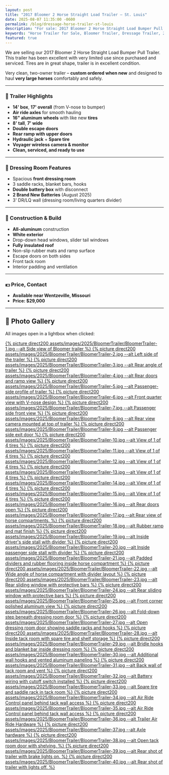 ```yaml
---
layout: post
title: "2017 Bloomer 2 Horse Straight Load Trailer – St. Louis"
date: 2025-08-07 11:35:00 -0600
permalink: /blog/dressage-horse-trailer-st-louis
description: "For sale: 2017 Bloomer 2 Horse Straight Load Bumper Pull Trailer. Clean, one-owner trailer with air ride axles, aluminum construction, and premium features. Available near St. Louis, MO."
keywords: "Horse Trailer for Sale, Bloomer Trailer, Dressage Trailer, 2 Horse Straight Load, Horse Trailer St Louis, Morrison Equestrian Center, Natalie Hammond, Premium Horse Trailer, Air Ride Horse Trailer, Bumper Pull Trailer"
featured: true
---
```

We are selling our 2017 Bloomer 2 Horse Straight Load Bumper Pull Trailer. This trailer has been excellent with very limited use since purchased and serviced. Tires are in great shape, trailer is in excellent condition.

Very clean, two-owner trailer – **custom ordered when new** and designed to haul **very large horses** comfortably and safely.

---

### 🐴 Trailer Highlights

- **14' box**, **17' overall** (from V-nose to bumper)
- **Air ride axles** for smooth hauling
- **16" aluminum wheels** with like new **tires**
- **8' tall**, **7' wide**
- **Double escape doors**
- **Rear ramp with upper doors**
- **Hydraulic jack** + **Spare tire**
- **Voyager wireless camera & monitor**
- **Clean, serviced, and ready to use**

---

### 🚪 Dressing Room Features

- Spacious **front dressing room**
- 3 saddle racks, blanket bars, hooks
- **Double battery box** with disconnect
- **2 Brand New Batteries** (August 2025)
- 3' DR/LQ wall (dressing room/living quarters divider)

---

### 🔧 Construction & Build

- **All-aluminum** construction
- **White exterior**
- Drop-down head windows, slider tail windows
- **Fully insulated roof**
- Non-slip rubber mats and ramp surface
- Escape doors on both sides
- Front tack room
- Interior padding and ventilation

---

### 💵 Price, Contact

- **Available near Wentzeville, Missouri**
- **Price: $29,000**

---

## 📸 Photo Gallery

All images open in a lightbox when clicked:

<a href="{% picture direct assets/images/2025/BloomerTrailer/BloomerTrailer-1.jpg %}" data-lightbox="BloomerTrailer" data-title="Side view of Bloomer trailer">
  {% picture direct200 assets/images/2025/BloomerTrailer/BloomerTrailer-1.jpg --alt Side view of Bloomer trailer %}
</a>
<a href="{% picture direct assets/images/2025/BloomerTrailer/BloomerTrailer-2.jpg %}" data-lightbox="BloomerTrailer" data-title="Left side of the trailer">
  {% picture direct200 assets/images/2025/BloomerTrailer/BloomerTrailer-2.jpg --alt Left side of the trailer %}
</a>
<a href="{% picture direct assets/images/2025/BloomerTrailer/BloomerTrailer-3.jpg %}" data-lightbox="BloomerTrailer" data-title="Rear angle of trailer">
  {% picture direct200 assets/images/2025/BloomerTrailer/BloomerTrailer-3.jpg --alt Rear angle of trailer %}
</a>
<a href="{% picture direct assets/images/2025/BloomerTrailer/BloomerTrailer-4.jpg %}" data-lightbox="BloomerTrailer" data-title="Rear doors and ramp view">
  {% picture direct200 assets/images/2025/BloomerTrailer/BloomerTrailer-4.jpg --alt Rear doors and ramp view %}
</a>
<a href="{% picture direct assets/images/2025/BloomerTrailer/BloomerTrailer-5.jpg %}" data-lightbox="BloomerTrailer" data-title="Passenger-side profile of trailer">
  {% picture direct200 assets/images/2025/BloomerTrailer/BloomerTrailer-5.jpg --alt Passenger-side profile of trailer %}
</a>
<a href="{% picture direct assets/images/2025/BloomerTrailer/BloomerTrailer-6.jpg %}" data-lightbox="BloomerTrailer" data-title="Front quarter view with V-nose design">
  {% picture direct200 assets/images/2025/BloomerTrailer/BloomerTrailer-6.jpg --alt Front quarter view with V-nose design %}
</a>
<a href="{% picture direct assets/images/2025/BloomerTrailer/BloomerTrailer-7.jpg %}" data-lightbox="BloomerTrailer" data-title="Passenger side front view">
  {% picture direct200 assets/images/2025/BloomerTrailer/BloomerTrailer-7.jpg --alt Passenger side front view %}
</a>
<a href="{% picture direct assets/images/2025/BloomerTrailer/BloomerTrailer-8.jpg %}" data-lightbox="BloomerTrailer" data-title="Rear view camera mounted at top of trailer">
  {% picture direct200 assets/images/2025/BloomerTrailer/BloomerTrailer-8.jpg --alt Rear view camera mounted at top of trailer %}
</a>
<a href="{% picture direct assets/images/2025/BloomerTrailer/BloomerTrailer-9.jpg %}" data-lightbox="BloomerTrailer" data-title="Passenger side exit door">
  {% picture direct200 assets/images/2025/BloomerTrailer/BloomerTrailer-9.jpg --alt Passenger side exit door %}
</a>
<a href="{% picture direct assets/images/2025/BloomerTrailer/BloomerTrailer-10.jpg %}" data-lightbox="BloomerTrailer" data-title="View of 1 of 4 tires">
  {% picture direct200 assets/images/2025/BloomerTrailer/BloomerTrailer-10.jpg --alt View of 1 of 4 tires %}
</a>
<a href="{% picture direct assets/images/2025/BloomerTrailer/BloomerTrailer-11.jpg %}" data-lightbox="BloomerTrailer" data-title="View of 1 of 4 tires">
  {% picture direct200 assets/images/2025/BloomerTrailer/BloomerTrailer-11.jpg --alt View of 1 of 4 tires %}
</a>
<a href="{% picture direct assets/images/2025/BloomerTrailer/BloomerTrailer-12.jpg %}" data-lightbox="BloomerTrailer" data-title="View of 1 of 4 tires">
  {% picture direct200 assets/images/2025/BloomerTrailer/BloomerTrailer-12.jpg --alt View of 1 of 4 tires %}
</a>
<a href="{% picture direct assets/images/2025/BloomerTrailer/BloomerTrailer-13.jpg %}" data-lightbox="BloomerTrailer" data-title="View of 1 of 4 tires">
  {% picture direct200 assets/images/2025/BloomerTrailer/BloomerTrailer-13.jpg --alt View of 1 of 4 tires %}
</a>
<a href="{% picture direct assets/images/2025/BloomerTrailer/BloomerTrailer-14.jpg %}" data-lightbox="BloomerTrailer" data-title="View of 1 of 4 tires">
  {% picture direct200 assets/images/2025/BloomerTrailer/BloomerTrailer-14.jpg --alt View of 1 of 4 tires %}
</a>
<a href="{% picture direct assets/images/2025/BloomerTrailer/BloomerTrailer-15.jpg %}" data-lightbox="BloomerTrailer" data-title="View of 1 of 4 tires">
  {% picture direct200 assets/images/2025/BloomerTrailer/BloomerTrailer-15.jpg --alt View of 1 of 4 tires %}
</a>
<a href="{% picture direct assets/images/2025/BloomerTrailer/BloomerTrailer-16.jpg %}" data-lightbox="BloomerTrailer" data-title="Rear doors open">
  {% picture direct200 assets/images/2025/BloomerTrailer/BloomerTrailer-16.jpg --alt Rear doors open %}
</a>
<a href="{% picture direct assets/images/2025/BloomerTrailer/BloomerTrailer-17.jpg %}" data-lightbox="BloomerTrailer" data-title="Rear view of horse compartments.">
  {% picture direct200 assets/images/2025/BloomerTrailer/BloomerTrailer-17.jpg --alt Rear view of horse compartments. %}
</a>
<a href="{% picture direct assets/images/2025/BloomerTrailer/BloomerTrailer-18.jpg %}" data-lightbox="BloomerTrailer" data-title="Rubber ramp and mat finish">
  {% picture direct200 assets/images/2025/BloomerTrailer/BloomerTrailer-18.jpg --alt Rubber ramp and mat finish %}
</a>
<a href="{% picture direct assets/images/2025/BloomerTrailer/BloomerTrailer-19.jpg %}" data-lightbox="BloomerTrailer" data-title="Inside driver's side stall with divider">
  {% picture direct200 assets/images/2025/BloomerTrailer/BloomerTrailer-19.jpg --alt Inside driver's side stall with divider %}
</a>
<a href="{% picture direct assets/images/2025/BloomerTrailer/BloomerTrailer-20.jpg %}" data-lightbox="BloomerTrailer" data-title="Inside passenger side stall with divider">
  {% picture direct200 assets/images/2025/BloomerTrailer/BloomerTrailer-20.jpg --alt Inside passenger side stall with divider %}
</a>
<a href="{% picture direct assets/images/2025/BloomerTrailer/BloomerTrailer-21.jpg %}" data-lightbox="BloomerTrailer" data-title="Padded dividers and rubber flooring inside horse compartment">
  {% picture direct200 assets/images/2025/BloomerTrailer/BloomerTrailer-21.jpg --alt Padded dividers and rubber flooring inside horse compartment %}
</a>
<a href="{% picture direct assets/images/2025/BloomerTrailer/BloomerTrailer-22.jpg %}" data-lightbox="BloomerTrailer" data-title="Wide angle of horse compartment with divider layout">
  {% picture direct200 assets/images/2025/BloomerTrailer/BloomerTrailer-22.jpg --alt Wide angle of horse compartment with divider layout %}
</a>
<a href="{% picture direct assets/images/2025/BloomerTrailer/BloomerTrailer-23.jpg %}" data-lightbox="BloomerTrailer" data-title="Rear sliding window with protective bars">
  {% picture direct200 assets/images/2025/BloomerTrailer/BloomerTrailer-23.jpg --alt Rear sliding window with protective bars %}
</a>
<a href="{% picture direct assets/images/2025/BloomerTrailer/BloomerTrailer-24.jpg %}" data-lightbox="BloomerTrailer" data-title="Rear sliding window with protective bars">
  {% picture direct200 assets/images/2025/BloomerTrailer/BloomerTrailer-24.jpg --alt Rear sliding window with protective bars %}
</a>
<a href="{% picture direct assets/images/2025/BloomerTrailer/BloomerTrailer-25.jpg %}" data-lightbox="BloomerTrailer" data-title="Front corner polished aluminum view">
  {% picture direct200 assets/images/2025/BloomerTrailer/BloomerTrailer-25.jpg --alt Front corner polished aluminum view %}
</a>
<a href="{% picture direct assets/images/2025/BloomerTrailer/BloomerTrailer-26.jpg %}" data-lightbox="BloomerTrailer" data-title="Fold-down step beneath dressing room door">
  {% picture direct200 assets/images/2025/BloomerTrailer/BloomerTrailer-26.jpg --alt Fold-down step beneath dressing room door %}
</a>
<a href="{% picture direct assets/images/2025/BloomerTrailer/BloomerTrailer-27.jpg %}" data-lightbox="BloomerTrailer" data-title="Open dressing room door showing saddle racks and hooks">
  {% picture direct200 assets/images/2025/BloomerTrailer/BloomerTrailer-27.jpg --alt Open dressing room door showing saddle racks and hooks %}
</a>
<a href="{% picture direct assets/images/2025/BloomerTrailer/BloomerTrailer-28.jpg %}" data-lightbox="BloomerTrailer" data-title="Inside tack room with spare tire and shelf storage">
  {% picture direct200 assets/images/2025/BloomerTrailer/BloomerTrailer-28.jpg --alt Inside tack room with spare tire and shelf storage %}
</a>
<a href="{% picture direct assets/images/2025/BloomerTrailer/BloomerTrailer-29.jpg %}" data-lightbox="BloomerTrailer" data-title="Bridle hooks and blanket bar inside dressing room">
  {% picture direct200 assets/images/2025/BloomerTrailer/BloomerTrailer-29.jpg --alt Bridle hooks and blanket bar inside dressing room %}
</a>
<a href="{% picture direct assets/images/2025/BloomerTrailer/BloomerTrailer-30.jpg %}" data-lightbox="BloomerTrailer" data-title="Additional wall hooks and vented aluminum paneling">
  {% picture direct200 assets/images/2025/BloomerTrailer/BloomerTrailer-30.jpg --alt Additional wall hooks and vented aluminum paneling %}
</a>
<a href="{% picture direct assets/images/2025/BloomerTrailer/BloomerTrailer-31.jpg %}" data-lightbox="BloomerTrailer" data-title="Back wall of tack room and vent">
  {% picture direct200 assets/images/2025/BloomerTrailer/BloomerTrailer-31.jpg --alt Back wall of tack room and vent %}
</a>
<a href="{% picture direct assets/images/2025/BloomerTrailer/BloomerTrailer-32.jpg %}" data-lightbox="BloomerTrailer" data-title="Battery wiring with cutoff switch installed">
  {% picture direct200 assets/images/2025/BloomerTrailer/BloomerTrailer-32.jpg --alt Battery wiring with cutoff switch installed %}
</a>
<a href="{% picture direct assets/images/2025/BloomerTrailer/BloomerTrailer-33.jpg %}" data-lightbox="BloomerTrailer" data-title="Spare tire and saddle rack in tack room">
  {% picture direct200 assets/images/2025/BloomerTrailer/BloomerTrailer-33.jpg --alt Spare tire and saddle rack in tack room %}
</a>
<a href="{% picture direct assets/images/2025/BloomerTrailer/BloomerTrailer-34.jpg %}" data-lightbox="BloomerTrailer" data-title="Air Ride Control panel behind tack wall access">
  {% picture direct200 assets/images/2025/BloomerTrailer/BloomerTrailer-34.jpg --alt Air Ride Control panel behind tack wall access %}
</a>
<a href="{% picture direct assets/images/2025/BloomerTrailer/BloomerTrailer-35.jpg %}" data-lightbox="BloomerTrailer" data-title="Air Ride Control panel behind tack wall access">
  {% picture direct200 assets/images/2025/BloomerTrailer/BloomerTrailer-35.jpg --alt Air Ride Control panel behind tack wall access %}
</a>
<a href="{% picture direct assets/images/2025/BloomerTrailer/BloomerTrailer-36.jpg %}" data-lightbox="BloomerTrailer" data-title="Trailer Air Ride Hardware">
  {% picture direct200 assets/images/2025/BloomerTrailer/BloomerTrailer-36.jpg --alt Trailer Air Ride Hardware %}
</a>
<a href="{% picture direct assets/images/2025/BloomerTrailer/BloomerTrailer-37.jpg %}" data-lightbox="BloomerTrailer" data-title="Axle hardware">
  {% picture direct200 assets/images/2025/BloomerTrailer/BloomerTrailer-37.jpg --alt Axle hardware %}
</a>
<a href="{% picture direct assets/images/2025/BloomerTrailer/BloomerTrailer-38.jpg %}" data-lightbox="BloomerTrailer" data-title="Open tack room door with shelving.">
  {% picture direct200 assets/images/2025/BloomerTrailer/BloomerTrailer-38.jpg --alt Open tack room door with shelving. %}
</a>
<a href="{% picture direct assets/images/2025/BloomerTrailer/BloomerTrailer-39.jpg %}" data-lightbox="BloomerTrailer" data-title="Rear shot of trailer with brake lights on.">
  {% picture direct200 assets/images/2025/BloomerTrailer/BloomerTrailer-39.jpg --alt Rear shot of trailer with brake lights on. %}
</a>
<a href="{% picture direct assets/images/2025/BloomerTrailer/BloomerTrailer-40.jpg %}" data-lightbox="BloomerTrailer" data-title="Rear shot of trailer with lights off.">
  {% picture direct200 assets/images/2025/BloomerTrailer/BloomerTrailer-40.jpg --alt Rear shot of trailer with lights off. %}
</a>
